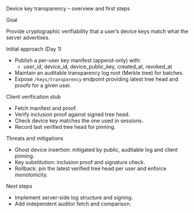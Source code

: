 Device key transparency – overview and first steps

Goal

Provide cryptographic verifiability that a user’s device keys match what the server advertises.

Initial approach (Day 1)

- Publish a per-user key manifest (append-only) with:
  - user_id, device_id, device_public_key, created_at, revoked_at
- Maintain an auditable transparency log root (Merkle tree) for batches.
- Expose `/keys/transparency` endpoint providing latest tree head and proofs for a given user.

Client verification stub

- Fetch manifest and proof.
- Verify inclusion proof against signed tree head.
- Check device key matches the one used in sessions.
- Record last verified tree head for pinning.

Threats and mitigations

- Ghost device insertion: mitigated by public, auditable log and client pinning.
- Key substitution: inclusion proof and signature check.
- Rollback: pin the latest verified tree head per user and enforce monotonicity.

Next steps

- Implement server-side log structure and signing.
- Add independent auditor fetch and comparison.

